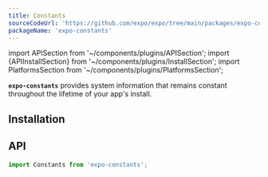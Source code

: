 ```yaml
---
title: Constants
sourceCodeUrl: 'https://github.com/expo/expo/tree/main/packages/expo-constants'
packageName: 'expo-constants'
---
```


import APISection from '~/components/plugins/APISection';
import {APIInstallSection} from '~/components/plugins/InstallSection';
import PlatformsSection from '~/components/plugins/PlatformsSection';

**`expo-constants`** provides system information that remains constant throughout the lifetime of your app's install.

<PlatformsSection android emulator ios simulator web />

## Installation

<APIInstallSection />

## API

```js
import Constants from 'expo-constants';
```

<APISection packageName="expo-constants" apiName="Constants" />